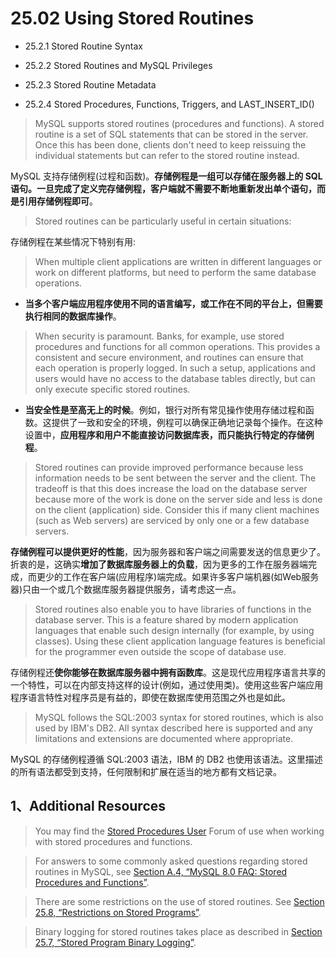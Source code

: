 # 25.02 Using Stored Routines

- 25.2.1 Stored Routine Syntax

- 25.2.2 Stored Routines and MySQL Privileges

- 25.2.3 Stored Routine Metadata

- 25.2.4 Stored Procedures, Functions, Triggers, and LAST_INSERT_ID()

> MySQL supports stored routines (procedures and functions). A stored routine is a set of SQL statements that can be stored in the server. Once this has been done, clients don't need to keep reissuing the individual statements but can refer to the stored routine instead.

MySQL 支持存储例程(过程和函数)。**存储例程是一组可以存储在服务器上的 SQL 语句。一旦完成了定义完存储例程，客户端就不需要不断地重新发出单个语句，而是引用存储例程即可**。

> Stored routines can be particularly useful in certain situations:

存储例程在某些情况下特别有用:

> When multiple client applications are written in different languages or work on different platforms, but need to perform the same database operations.

- **当多个客户端应用程序使用不同的语言编写，或工作在不同的平台上，但需要执行相同的数据库操作**。

> When security is paramount. Banks, for example, use stored procedures and functions for all common operations. This provides a consistent and secure environment, and routines can ensure that each operation is properly logged. In such a setup, applications and users would have no access to the database tables directly, but can only execute specific stored routines.

- **当安全性是至高无上的时候**。例如，银行对所有常见操作使用存储过程和函数。这提供了一致和安全的环境，例程可以确保正确地记录每个操作。在这种设置中，**应用程序和用户不能直接访问数据库表，而只能执行特定的存储例程**。

> Stored routines can provide improved performance because less information needs to be sent between the server and the client. The tradeoff is that this does increase the load on the database server because more of the work is done on the server side and less is done on the client (application) side. Consider this if many client machines (such as Web servers) are serviced by only one or a few database servers.

**存储例程可以提供更好的性能**，因为服务器和客户端之间需要发送的信息更少了。折衷的是，这确实**增加了数据库服务器上的负载**，因为更多的工作在服务器端完成，而更少的工作在客户端(应用程序)端完成。如果许多客户端机器(如Web服务器)只由一个或几个数据库服务器提供服务，请考虑这一点。

> Stored routines also enable you to have libraries of functions in the database server. This is a feature shared by modern application languages that enable such design internally (for example, by using classes). Using these client application language features is beneficial for the programmer even outside the scope of database use.

存储例程还**使你能够在数据库服务器中拥有函数库**。这是现代应用程序语言共享的一个特性，可以在内部支持这样的设计(例如，通过使用类)。使用这些客户端应用程序语言特性对程序员是有益的，即使在数据库使用范围之外也是如此。

> MySQL follows the SQL:2003 syntax for stored routines, which is also used by IBM's DB2. All syntax described here is supported and any limitations and extensions are documented where appropriate.

MySQL 的存储例程遵循 SQL:2003 语法，IBM 的 DB2 也使用该语法。这里描述的所有语法都受到支持，任何限制和扩展在适当的地方都有文档记录。

## 1、Additional Resources

> You may find the [Stored Procedures User](https://forums.mysql.com/list.php?98) Forum of use when working with stored procedures and functions.

> For answers to some commonly asked questions regarding stored routines in MySQL, see [Section A.4, “MySQL 8.0 FAQ: Stored Procedures and Functions”](https://dev.mysql.com/doc/refman/8.0/en/faqs-stored-procs.html).

> There are some restrictions on the use of stored routines. See [Section 25.8, “Restrictions on Stored Programs”](https://dev.mysql.com/doc/refman/8.0/en/stored-program-restrictions.html).

> Binary logging for stored routines takes place as described in [Section 25.7, “Stored Program Binary Logging”](https://dev.mysql.com/doc/refman/8.0/en/stored-programs-logging.html).